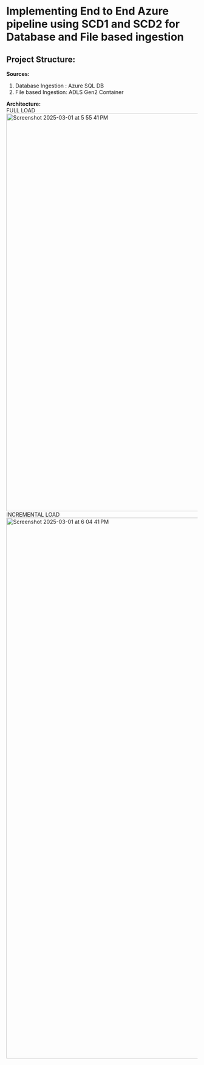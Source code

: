 # Implementing End to End Azure pipeline using SCD1 and SCD2 for Database and File based ingestion
## Project Structure:
  <b>Sources:</b><br/>
  <ol>
          <li>Database Ingestion : Azure SQL DB</li>
          <li>File based Ingestion: ADLS Gen2 Container</li></ol>
  <b>Architecture:</b>
  <br/>FULL LOAD
  <img width="1048" alt="Screenshot 2025-03-01 at 5 55 41 PM" src="https://github.com/user-attachments/assets/1a02d23a-5a57-40f8-b027-04d1f8420412" />
  <br/> INCREMENTAL LOAD
<img width="1425" alt="Screenshot 2025-03-01 at 6 04 41 PM" src="https://github.com/user-attachments/assets/2acd1f8f-1020-4145-a30f-847c67b45857" />
